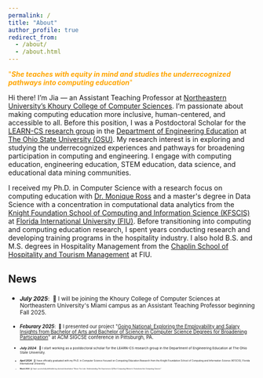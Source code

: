 ```yaml
---
permalink: /
title: "About"
author_profile: true
redirect_from: 
  - /about/
  - /about.html
---
```

<span style="color:orange">"***She teaches with equity in mind and studies the underrecognized pathways into computing education***"</span>

Hi there! I’m Jia — an Assistant Teaching Professor at [Northeastern University’s Khoury College of Computer Sciences](https://www.khoury.northeastern.edu/). I’m passionate about making computing education more inclusive, human-centered, and accessible to all. Before this position, I was a Postdoctoral Scholar for the [LEARN-CS research group](https://moniqueross.com) in the [Department of Engineering Education](https://eed.osu.edu/) at [The Ohio State University (OSU)](https://www.osu.edu). My research interest is in exploring and studying the underrecognized experiences and pathways for broadening participation in computing and engineering. I engage with computing education, engineering education, STEM education, data science, and educational data mining communities.

I received my Ph.D. in Computer Science with a research focus on computing education with [Dr. Monique Ross](https://people.engineering.osu.edu/people/ross.1982) and a master's degree in Data Science with a concentration in computational data analytics from the [Knight Foundation School of Computing and Information Science (KFSCIS)](https://www.cis.fiu.edu) at [Florida International University (FIU)](https://www.fiu.edu). Before transitioning into computing and computing education research, I spent years conducting research and developing training programs in the hospitality industry. I also hold B.S. and M.S. degrees in Hospitality Management from the [Chaplin School of Hospitality and Tourism Management](https://hospitality.fiu.edu/) at FIU. 

News
------
- <small>***July 2025***: &nbsp;🎉 I will be joining the Khoury College of Computer Sciences at Northeastern University's Miami campus as an Assistant Teaching Professor beginning Fall 2025.

- <small>***Feburary 2025***: &nbsp;🎉 I presented our project "[Going National: Exploring the Employability and Salary Insights from Bachelor of Arts and Bachelor of Science in Computer Science Degrees for Broadening Participation](https://sigcse2025.sigcse.org/details/sigcse-ts-2025-lightning-talks/16/Going-National-Exploring-the-Employability-and-Salary-Insights-from-Bachelor-of-Arts)" at ACM SIGCSE conference in Pittsburgh, PA.<small>
- <small>***July 2024***: &nbsp;🎉 I start working as a postdoctoral scholar for the LEARN-CS research group in the Department of Engineering Education at The Ohio State University.<small>
- <small>***April 2024***: &nbsp;🎉 I have officially graduated with my Ph.D. in Computer Science focused on Computing Education Research from the Knight Foundation School of Computing and Information Science (KFSCIS), Florida International University.<small>
- <small>***March 2024***: &nbsp;🎉 I have successfully defended my doctoral dissertation *"Never Too Late: Understanding The Experiences Of Non-Computing Women's Transitions Into Computing Careers"*. <small>




